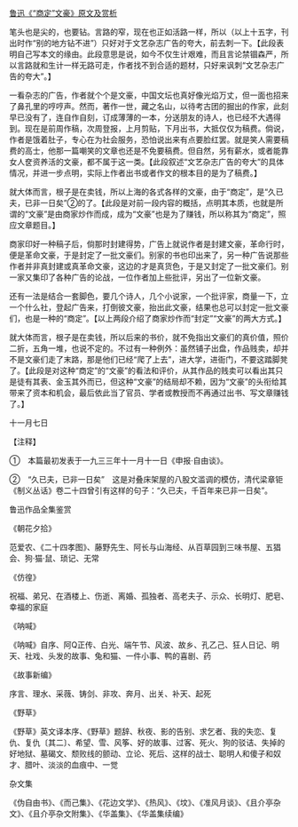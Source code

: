 [鲁迅《“商定”文豪》原文及赏析](https://www.vrrw.net/wx/8238.html)

笔头也是尖的，也要钻。言路的窄，现在也正如活路一样，所以（以上十五字，刊出时作“别的地方钻不进”）只好对于文艺杂志广告的夸大，前去刺一下。【此段表明自己写本文的缘由。此段意思是说，如今不仅生计艰难，而且言论禁锢森严，所以言路就和生计一样无路可走，作者找不到合适的题材，只好来讽刺“文艺杂志广告的夸大”。】



一看杂志的广告，作者就个个是文豪，中国文坛也真好像光焰万丈，但一面也招来了鼻孔里的哼哼声。然而，著作一世，藏之名山，以待考古团的掘出的作家，此刻早已没有了，连自作自刻，订成薄薄的一本，分送朋友的诗人，也已经不大遇得到。现在是前周作稿，次周登报，上月剪贴，下月出书，大抵仅仅为稿费。倘说，作者是饿着肚子，专心在为社会服务，恐怕说出来有点要脸红罢。就是笑人需要稿费的高士，他那一篇嘲笑的文章也还是不免要稿费。但自然，另有薪水，或者能靠女人奁资养活的文豪，都不属于这一类。【此段叙述“文艺杂志广告的夸大”的具体情况，并进一步点明，实际上作者出书或者作文的根本目的是为了稿费。】

就大体而言，根子是在卖钱，所以上海的各式各样的文豪，由于“商定”，是“久已夫，已非一日矣”②的了。【此段是对前一段内容的概括，点明其本质，也就是所谓的“文豪”是由商家炒作而成，成为“文豪”也是为了赚钱，所以称其为“商定”，照应文章题目。】

商家印好一种稿子后，倘那时封建得势，广告上就说作者是封建文豪，革命行时，便是革命文豪，于是封定了一批文豪们。别家的书也印出来了，另一种广告说那些作者并非真封建或真革命文豪，这边的才是真货色，于是又封定了一批文豪们。别一家又集印了各种广告的论战，一位作者加上些批评，另出了一位新文豪。

还有一法是结合一套脚色，要几个诗人，几个小说家，一个批评家，商量一下，立一个什么社，登起广告来，打倒彼文豪，抬出此文豪，结果也总可以封定一批文豪们，也是一种的“商定”。【以上两段介绍了商家炒作而“封定”“文豪”的两大方式。】

就大体而言，根子是在卖钱，所以后来的书价，就不免指出文豪们的真价值，照价二折，五角一堆，也说不定的。不过有一种例外：虽然铺子出盘，作品贱卖，却并不是文豪们走了末路，那是他们已经“爬了上去”，进大学，进衙门，不要这踏脚凳了。【此段是对这种“商定”的“文豪”的看法和评价，从其作品的贱卖可以看出其只是徒有其表、金玉其外而已，但这种“文豪”的结局却不赖，因为“文豪”的头衔给其带来了资本和机会，最后依此当了官员、学者或教授而不再通过出书、写文章赚钱了。】

十一月七日





【注释】

①　本篇最初发表于一九三三年十一月十一日《申报·自由谈》。

②　“久已夫，已非一日矣”　这是对叠床架屋的八股文滥调的模仿，清代梁章钜《制义丛话》卷二十四曾引有这样的句子：“久已夫，千百年来已非一日矣”。

鲁迅作品全集鉴赏

《朝花夕拾》

范爱农、《二十四孝图》、藤野先生、阿长与山海经、从百草园到三味书屋、五猖会、狗·猫·鼠、琐记、无常

《仿徨》

祝福、弟兄、在酒楼上、伤逝、离婚、孤独者、高老夫子、示众、长明灯、肥皂、幸福的家庭

《呐喊》

《呐喊》自序、阿Q正传、白光、端午节、风波、故乡、孔乙己、狂人日记、明天、社戏、头发的故事、兔和猫、一件小事、鸭的喜剧、药

《故事新编》

序言、理水、采薇、铸剑、非攻、奔月、出关、补天、起死

《野草》

《野草》英文译本序、《野草》题辞、秋夜、影的告别、求乞者、我的失恋、复仇、复仇〔其二〕、希望、雪、风筝、好的故事、过客、死火、狗的驳诘、失掉的好地狱、墓碣文、颓败线的颤动、立论、死后、这样的战士、聪明人和傻子和奴才、腊叶、淡淡的血痕中、一觉

杂文集

《伪自由书》、《而己集》、《花边文学》、《热风》、《坟》、《准风月谈》、《且介亭杂文》、《且介亭杂文附集》、《华盖集》、《华盖集续编》

